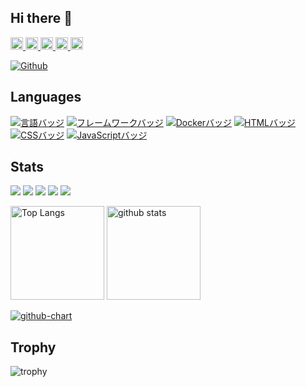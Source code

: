 ## Hi there 👋
<p align="left">
  <a href="https://github.com/keito-isurugi">
    <img height="20" src="https://komarev.com/ghpvc/?username=keito-isurugi" />
  </a>
  <a href="https://github.com/keito-isurugi">
    <img height="20" src="https://img.shields.io/github/followers/keito-isurugi?label=follow&logo=github&style=flat" />
  </a>
  <a href="http://qiita.com/keito-isurugi">
    <img height="20" src="https://qiita-badge.apiapi.app/s/keito-isurugi/posts.svg" />
  </a>
  <a href="http://qiita.com/keito-isurugi">
    <img height="20" src="https://qiita-badge.apiapi.app/s/keito-isurugi/contributions.svg" />
  </a>
  <a href="https://zenn.dev/i_keito">
    <img height="20" src="https://badgen.org/img/zenn/i_keito/articles?style=plastic" />
  </a>
</p>

[![Github](https://img.shields.io/badge/--FFFFFF?style=social&logo=github&label=Follow%20keito-isurugi)](https://github.com/keito-isurugi)

## Languages
[![言語バッジ](https://img.shields.io/badge/-Ruby-CC342D.svg?logo=ruby&style=flat-square&logoColor=white)](https://www.ruby-lang.org/)
[![フレームワークバッジ](https://img.shields.io/badge/-Ruby%20on%20Rails-CC0000.svg?logo=ruby-on-rails&style=flat-square&logoColor=white)](https://rubyonrails.org/)
[![Dockerバッジ](https://img.shields.io/badge/-Docker-2496ED.svg?logo=docker&style=flat-square&logoColor=white)](https://www.docker.com/)
[![HTMLバッジ](https://img.shields.io/badge/-HTML5-E34F26.svg?logo=html5&style=flat-square&logoColor=white)](https://developer.mozilla.org/en-US/docs/Web/Guide/HTML)
[![CSSバッジ](https://img.shields.io/badge/-CSS3-1572B6.svg?logo=css3&style=flat-square&logoColor=white)](https://developer.mozilla.org/en-US/docs/Web/CSS)
[![JavaScriptバッジ](https://img.shields.io/badge/-JavaScript-F7DF1E.svg?logo=javascript&style=flat-square&logoColor=black)](https://developer.mozilla.org/en-US/docs/Web/JavaScript)

## Stats
![](http://github-profile-summary-cards.vercel.app/api/cards/profile-details?username=keito-isurugi&theme=gruvbox)
![](http://github-profile-summary-cards.vercel.app/api/cards/repos-per-language?username=keito-isurugi&theme=gruvbox)
![](http://github-profile-summary-cards.vercel.app/api/cards/most-commit-language?username=keito-isurugi&theme=gruvbox)
![](http://github-profile-summary-cards.vercel.app/api/cards/stats?username=keito-isurugi&theme=gruvbox)
![](http://github-profile-summary-cards.vercel.app/api/cards/productive-time?username=keito-isurugi&theme=gruvbox&utcOffset=9)

<img alt="Top Langs" height="150px" src="https://github-readme-stats.vercel.app/api/top-langs/?username=keito-isurugi&layout=compact&count_private=true&show_icons=true&theme=tokyonight" />
<img alt="github stats" height="150px" src="https://github-readme-stats.vercel.app/api?username=keito-isurugi&count_private=true&show_icons=true&show_icons=true&theme=tokyonight" />

[![github-chart](https://github-chart.vercel.app/api?user=xxxxxxxxxx)](https://github.com/xxxxxxxxxx/github-chart)

## Trophy
![trophy](https://github-profile-trophy.vercel.app/?username=Keichan15&theme=gruvbox)




<!-- GitHubの草
![](https://raw.githubusercontent.com/keito-isurugi/keito-isurugi/output/github-contribution-grid-snake.svg) 
-->

<!--
**keito-isurugi/keito-isurugi** is a ✨ _special_ ✨ repository because its `README.md` (this file) appears on your GitHub profile.

Here are some ideas to get you started:

- 🔭 I’m currently working on ...
- 🌱 I’m currently learning ...
- 👯 I’m looking to collaborate on ...
- 🤔 I’m looking for help with ...
- 💬 Ask me about ...
- 📫 How to reach me: ...
- 😄 Pronouns: ...
- ⚡ Fun fact: ...
-->
